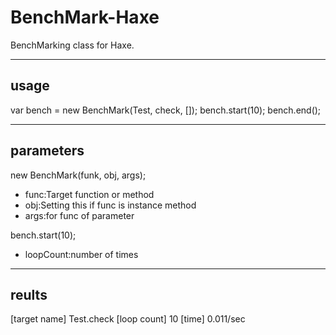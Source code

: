 # BenchMark-Haxe

BenchMarking class for Haxe.

---------------------------------------
## usage
  var bench = new BenchMark(Test, check, []);
  bench.start(10);
  bench.end();

---------------------------------------
## parameters
new BenchMark(funk, obj, args);

* func:Target function or method
* obj:Setting this if func is instance method
* args:for func of parameter

bench.start(10);

* loopCount:number of times

---------------------------------------
## reults
  [target name] Test.check
  [loop count] 10
  [time] 0.011/sec


